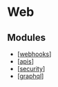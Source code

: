 Web
===

Modules
---

- [[webhooks]]
- [[apis]]
- [[security]]
- [[graphql]]

[//begin]: # "Autogenerated link references for markdown compatibility"
[webhooks]: webhooks.md "Webhooks"
[apis]: apis/apis.md "APIs"
[security]: ../python/fastapi/security.md "Security"
[graphql]: graphql/graphql.md "GraphQL"
[//end]: # "Autogenerated link references"